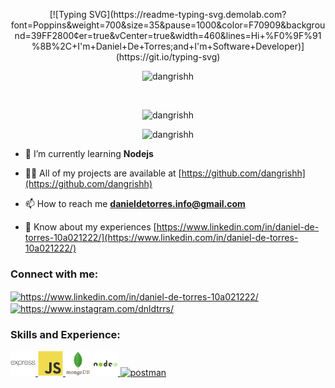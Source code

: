 <p align="center"> [![Typing SVG](https://readme-typing-svg.demolab.com?font=Poppins&weight=700&size=35&pause=1000&color=F70909&background=39FF2800&center=true&vCenter=true&width=460&lines=Hi+%F0%9F%91%8B%2C+I'm+Daniel+De+Torres;and+I'm+Software+Developer)](https://git.io/typing-svg) </p>

<p align="center"> <img src="https://komarev.com/ghpvc/?username=dangrishh&label=Profile%20views&color=0e75b6&style=flat" alt="dangrishh" /> </p>
<br>
<p align="center"> <img src="https://github-readme-streak-stats.herokuapp.com/?user=dangrishh&" alt="dangrishh" width="500" /></p>
<p align="center"> <img src="https://github-readme-stats.vercel.app/api/top-langs?username=dangrishh&show_icons=true&locale=en&layout=compact" alt="dangrishh" /></p>

- 🌱 I’m currently learning **Nodejs**

- 👨‍💻 All of my projects are available at [https://github.com/dangrishh](https://github.com/dangrishh)

- 📫 How to reach me **danieldetorres.info@gmail.com**

- 📄 Know about my experiences [https://www.linkedin.com/in/daniel-de-torres-10a021222/](https://www.linkedin.com/in/daniel-de-torres-10a021222/)

<h3 align="left">Connect with me:</h3>
<p align="left">
<a href="https://linkedin.com/in/https://www.linkedin.com/in/daniel-de-torres-10a021222/" target="blank"><img align="center" src="https://raw.githubusercontent.com/rahuldkjain/github-profile-readme-generator/master/src/images/icons/Social/linked-in-alt.svg" alt="https://www.linkedin.com/in/daniel-de-torres-10a021222/" height="30" width="40" /></a>
<a href="https://instagram.com/https://www.instagram.com/dnldtrrs/" target="blank"><img align="center" src="https://raw.githubusercontent.com/rahuldkjain/github-profile-readme-generator/master/src/images/icons/Social/instagram.svg" alt="https://www.instagram.com/dnldtrrs/" height="30" width="40" /></a>
</p>

<h3 align="left">Skills and Experience:</h3>
<p align="left"> <a href="https://expressjs.com" target="_blank" rel="noreferrer"> <img src="https://raw.githubusercontent.com/devicons/devicon/master/icons/express/express-original-wordmark.svg" alt="express" width="40" height="40"/> </a> <a href="https://www.figma.com/" target="_blank" rel="noreferrer"> </a> <a href="https://developer.mozilla.org/en-US/docs/Web/JavaScript" target="_blank" rel="noreferrer"> <img src="https://raw.githubusercontent.com/devicons/devicon/master/icons/javascript/javascript-original.svg" alt="javascript" width="40" height="40"/> </a> <a href="https://www.mongodb.com/" target="_blank" rel="noreferrer"> <img src="https://raw.githubusercontent.com/devicons/devicon/master/icons/mongodb/mongodb-original-wordmark.svg" alt="mongodb" width="40" height="40"/></a> <a href="https://nodejs.org" target="_blank" rel="noreferrer"> <img src="https://raw.githubusercontent.com/devicons/devicon/master/icons/nodejs/nodejs-original-wordmark.svg" alt="nodejs" width="40" height="40"/> </a> <a href="https://postman.com" target="_blank" rel="noreferrer"> <img src="https://www.vectorlogo.zone/logos/getpostman/getpostman-icon.svg" alt="postman" width="40" height="40"/> </a> </p>
